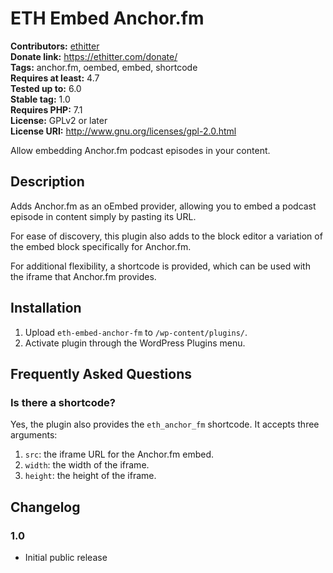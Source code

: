 # ETH Embed Anchor.fm #
**Contributors:** [ethitter](https://profiles.wordpress.org/ethitter/)  
**Donate link:** https://ethitter.com/donate/  
**Tags:** anchor.fm, oembed, embed, shortcode  
**Requires at least:** 4.7  
**Tested up to:** 6.0  
**Stable tag:** 1.0  
**Requires PHP:** 7.1  
**License:** GPLv2 or later  
**License URI:** http://www.gnu.org/licenses/gpl-2.0.html  

Allow embedding Anchor.fm podcast episodes in your content.

## Description ##

Adds Anchor.fm as an oEmbed provider, allowing you to embed a podcast episode in content simply by pasting its URL.

For ease of discovery, this plugin also adds to the block editor a variation of the embed block specifically for Anchor.fm.

For additional flexibility, a shortcode is provided, which can be used with the iframe that Anchor.fm provides.

## Installation ##

1. Upload `eth-embed-anchor-fm` to `/wp-content/plugins/`.
2. Activate plugin through the WordPress Plugins menu.

## Frequently Asked Questions ##

### Is there a shortcode? ###
Yes, the plugin also provides the `eth_anchor_fm` shortcode. It accepts three arguments:

1. `src`: the iframe URL for the Anchor.fm embed.
2. `width`: the width of the iframe.
3. `height`: the height of the iframe.

## Changelog ##

### 1.0 ###
* Initial public release

